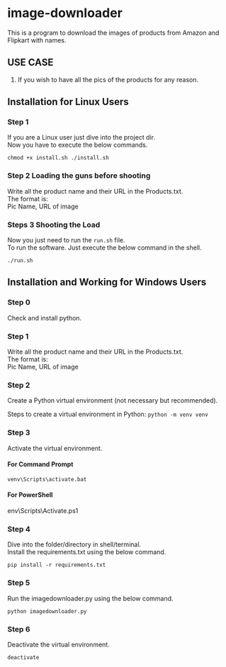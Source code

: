 # image-downloader

This is a program to download the images of products from Amazon and Flipkart with names.

## USE CASE

1. If you wish to have all the pics of the products for any reason.

## Installation for Linux Users

### Step 1

If you are a Linux user just dive into the project dir.  
Now you have to execute the below commands.

`
chmod +x install.sh
./install.sh
`

### Step 2 Loading the guns before shooting

Write all the product name and their URL in the Products.txt.  
The format is:  
Pic Name, URL of image  

### Steps 3 Shooting the Load

Now you just need to run the `run.sh` file.  
To run the software.
Just execute the below command in the shell.  

`./run.sh`

## Installation and Working for Windows Users

### Step 0

Check and install python.  

### Step 1

Write all the product name and their URL in the Products.txt.  
The format is:  
Pic Name, URL of image  

### Step 2

Create a Python virtual environment (not necessary but recommended).

Steps to create a virtual environment in Python:
`python -m venv venv`  

### Step 3

Activate the virtual environment.

#### For Command Prompt

`venv\Scripts\activate.bat`

#### For PowerShell

env\Scripts\Activate.ps1

### Step 4

Dive into the folder/directory in shell/terminal.  
Install the requirements.txt using the below command.

`pip install -r requirements.txt`

### Step 5

Run the imagedownloader.py using the below command.

`python imagedownloader.py`

### Step 6

Deactivate the virtual environment.

`deactivate`
